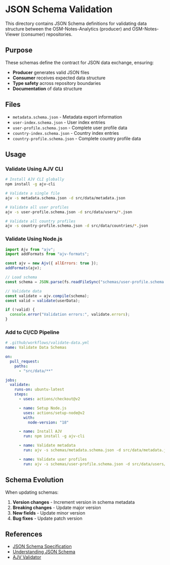 # JSON Schema Validation

This directory contains JSON Schema definitions for validating data structure between the
OSM-Notes-Analytics (producer) and OSM-Notes-Viewer (consumer) repositories.

## Purpose

These schemas define the contract for JSON data exchange, ensuring:

- **Producer** generates valid JSON files
- **Consumer** receives expected data structure
- **Type safety** across repository boundaries
- **Documentation** of data structure

## Files

- `metadata.schema.json` - Metadata export information
- `user-index.schema.json` - User index entries
- `user-profile.schema.json` - Complete user profile data
- `country-index.schema.json` - Country index entries
- `country-profile.schema.json` - Complete country profile data

## Usage

### Validate Using AJV CLI

```bash
# Install AJV CLI globally
npm install -g ajv-cli

# Validate a single file
ajv -s metadata.schema.json -d src/data/metadata.json

# Validate all user profiles
ajv -s user-profile.schema.json -d src/data/users/*.json

# Validate all country profiles
ajv -s country-profile.schema.json -d src/data/countries/*.json
```

### Validate Using Node.js

```javascript
import Ajv from "ajv";
import addFormats from "ajv-formats";

const ajv = new Ajv({ allErrors: true });
addFormats(ajv);

// Load schema
const schema = JSON.parse(fs.readFileSync("schemas/user-profile.schema.json"));

// Validate data
const validate = ajv.compile(schema);
const valid = validate(userData);

if (!valid) {
  console.error("Validation errors:", validate.errors);
}
```

### Add to CI/CD Pipeline

```yaml
# .github/workflows/validate-data.yml
name: Validate Data Schemas

on:
  pull_request:
    paths:
      - "src/data/**"

jobs:
  validate:
    runs-on: ubuntu-latest
    steps:
      - uses: actions/checkout@v2

      - name: Setup Node.js
        uses: actions/setup-node@v2
        with:
          node-version: "18"

      - name: Install AJV
        run: npm install -g ajv-cli

      - name: Validate metadata
        run: ajv -s schemas/metadata.schema.json -d src/data/metadata.json

      - name: Validate user profiles
        run: ajv -s schemas/user-profile.schema.json -d src/data/users/*.json
```

## Schema Evolution

When updating schemas:

1. **Version changes** - Increment version in schema metadata
2. **Breaking changes** - Update major version
3. **New fields** - Update minor version
4. **Bug fixes** - Update patch version

## References

- [JSON Schema Specification](https://json-schema.org/)
- [Understanding JSON Schema](https://json-schema.org/understanding-json-schema/)
- [AJV Validator](https://ajv.js.org/)

